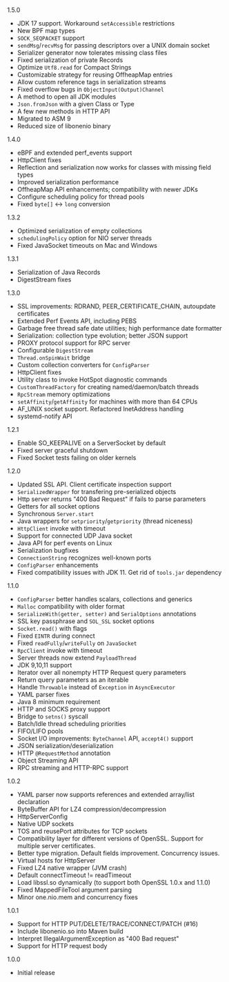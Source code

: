 1.5.0
 * JDK 17 support. Workaround `setAccessible` restrictions
 * New BPF map types
 * `SOCK_SEQPACKET` support
 * `sendMsg`/`recvMsg` for passing descriptors over a UNIX domain socket
 * Serializer generator now tolerates missing class files
 * Fixed serialization of private Records
 * Optimize `Utf8.read` for Compact Strings
 * Customizable strategy for reusing OffheapMap entries
 * Allow custom reference tags in serialization streams
 * Fixed overflow bugs in `ObjectInput(Output)Channel`
 * A method to open all JDK modules
 * `Json.fromJson` with a given Class or Type
 * A few new methods in HTTP API 
 * Migrated to ASM 9
 * Reduced size of libonenio binary

1.4.0
 * eBPF and extended perf_events support
 * HttpClient fixes
 * Reflection and serialization now works for classes with missing field types
 * Improved serialization performance
 * OffheapMap API enhancements; compatibility with newer JDKs
 * Configure scheduling policy for thread pools
 * Fixed `byte[]` <-> `long` conversion

1.3.2
 * Optimized serialization of empty collections
 * `schedulingPolicy` option for NIO server threads
 * Fixed JavaSocket timeouts on Mac and Windows

1.3.1
 * Serialization of Java Records
 * DigestStream fixes

1.3.0
 * SSL improvements: RDRAND, PEER_CERTIFICATE_CHAIN, autoupdate certificates
 * Extended Perf Events API, including PEBS
 * Garbage free thread safe date utilities; high performance date formatter
 * Serialization: collection type evolution; better JSON support
 * PROXY protocol support for RPC server
 * Configurable `DigestStream`
 * `Thread.onSpinWait` bridge
 * Custom collection converters for `ConfigParser`
 * HttpClient fixes
 * Utility class to invoke HotSpot diagnostic commands
 * `CustomThreadFactory` for creating named/daemon/batch threads
 * `RpcStream` memory optimizations
 * `setAffinity`/`getAffinity` for machines with more than 64 CPUs
 * AF_UNIX socket support. Refactored InetAddress handling
 * systemd-notify API

1.2.1
  * Enable SO_KEEPALIVE on a ServerSocket by default
  * Fixed server graceful shutdown
  * Fixed Socket tests failing on older kernels

1.2.0
  * Updated SSL API. Client certificate inspection support
  * `SerializedWrapper` for transfering pre-serialized objects
  * Http server returns "400 Bad Request" if fails to parse parameters
  * Getters for all socket options
  * Synchronous `Server.start`
  * Java wrappers for `setpriority`/`getpriority` (thread niceness)
  * `HttpClient` invoke with timeout
  * Support for connected UDP Java socket
  * Java API for perf events on Linux
  * Serialization bugfixes
  * `ConnectionString` recognizes well-known ports
  * `ConfigParser` enhancements
  * Fixed compatibility issues with JDK 11. Get rid of `tools.jar` dependency

1.1.0
  * `ConfigParser` better handles scalars, collections and generics
  * `Malloc` compatibility with older format
  * `SerializeWith(getter, setter)` and `SerialOptions` annotations
  * SSL key passphrase and `SOL_SSL` socket options
  * `Socket.read()` with flags
  * Fixed `EINTR` during connect
  * Fixed `readFully`/`writeFully` on `JavaSocket`
  * `RpcClient` invoke with timeout
  * Server threads now extend `PayloadThread`
  * JDK 9,10,11 support
  * Iterator over all nonempty HTTP Request query parameters
  * Return query parameters as an iterable
  * Handle `Throwable` instead of `Exception` in `AsyncExecutor`
  * YAML parser fixes
  * Java 8 minimum requirement
  * HTTP and SOCKS proxy support
  * Bridge to `setns()` syscall
  * Batch/Idle thread scheduling priorities
  * FIFO/LIFO pools
  * Socket I/O improvements: `ByteChannel` API, `accept4()` support
  * JSON serialization/deserialization
  * HTTP `@RequestMethod` annotation
  * Object Streaming API
  * RPC streaming and HTTP-RPC support

1.0.2
  * YAML parser now supports references and extended array/list declaration
  * ByteBuffer API for LZ4 compression/decompression
  * HttpServerConfig
  * Native UDP sockets
  * TOS and reusePort attributes for TCP sockets
  * Compatibility layer for different versions of OpenSSL. Support for multiple server certificates.
  * Better type migration. Default fields improvement. Concurrency issues.
  * Virtual hosts for HttpServer
  * Fixed LZ4 native wrapper (JVM crash)
  * Default connectTimeout != readTimeout
  * Load libssl.so dynamically (to support both OpenSSL 1.0.x and 1.1.0)
  * Fixed MappedFileTool argument parsing
  * Minor one.nio.mem and concurrency fixes

1.0.1
  * Support for HTTP PUT/DELETE/TRACE/CONNECT/PATCH (#16)
  * Include libonenio.so into Maven build
  * Interpret IllegalArgumentException as "400 Bad request"
  * Support for HTTP request body

1.0.0
  * Initial release
